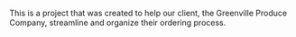 This is a project that was created to help our client, the Greenville Produce Company, streamline and organize their ordering process. 
